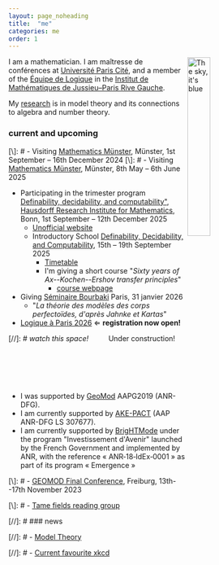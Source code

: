 ```yaml
---
layout: page_noheading
title:  "me"
categories: me
order: 1
---
```


<a href="/IMAGES/sky.jpg"><img src="/IMAGES/sky.jpg" alt="The sky, it's blue" title="The sky, it's blue" align="right" width="30%"></a>
I am a mathematician.
I am maîtresse de conférences
at [Université Paris Cité][UPC], and a member of the [Équipe de Logique][LM] in the [Institut de Mathématiques de Jussieu–Paris Rive Gauche][IMJ-PRG].

My [research][research] is in model theory and its connections to algebra and number theory.

<!--
<a href="./seine2.jpg"><img src="/seine.jpg" alt="The river Seine" width="100%" style="display:block; margin-left: auto; margin-right: auto;"></a>
-->


### current and upcoming

[\\]: # - Visiting [Mathematics Münster](https://www.uni-muenster.de/MathematicsMuenster/), Münster, 1st September &ndash; 16th December 2024
[\\]: # - Visiting [Mathematics Münster](https://www.uni-muenster.de/MathematicsMuenster/), Münster, 8th May &ndash; 6th June 2025

- Participating in the trimester program
<a href="https://www.mathematics.uni-bonn.de/him/programs/future/him-trimester-program-definability-decidability-and-computability">Definability, decidability, and computability"</a>,<br>
[Hausdorff Research Institute for Mathematics](https://www.mathematics.uni-bonn.de/him), Bonn, 1st September &ndash; 12th December 2025
    - [Unofficial website](https://sites.google.com/view/ddcathim/home?authuser=0)
    - Introductory School <a href="https://www.mathematics.uni-bonn.de/him/programs/future/him-trimester-program-definability-decidability-and-computability#School">Definability, Decidability, and Computability</a>, 15th &ndash; 19th September 2025
        - [Timetable](https://www.mathematics.uni-bonn.de/him/assets/2025/schedule_school_3-tp2025_12-09-2025.pdf)
        - I'm giving a short course "_Sixty years of Ax--Kochen--Ershov transfer principles_"
            - <a class="linkresearchmain" href="/backpages/2025-09-10-Bonn_short_course.html">course webpage</a>
- Giving 
<a class="linkresearchmain" href="https://bourbaki.fr/programme2025-26.html">Séminaire Bourbaki</a>
Paris, 31 janvier 2026
    - "_La théorie des modèles des corps perfectoïdes, d'après Jahnke et Kartas_"
- <a class="linkdebugmain" href="">Logique à Paris 2026</a> $\Longleftarrow$ __registration now open!__

[//]: #  <i>watch this space!</i> <a class="construction">&nbsp;&nbsp;&nbsp;&nbsp;&nbsp;&nbsp;</a> &nbsp; Under construction!  &nbsp; <a class="construction">&nbsp;&nbsp;&nbsp;&nbsp;&nbsp;&nbsp;</a>

<br>
<br>
<br>

- I was supported by [GeoMod][GeoMod] AAPG2019 (ANR-DFG).
- I am currently supported by [AKE-PACT][AKE-PACT] (AAP ANR-DFG LS 307677).
- I am currently supported by [BrigHTMode][BrigHTMode] under the program "Investissement d'Avenir" launched by the French Government and implemented by ANR, with the reference « ANR‐18‐IdEx‐0001 » as part of its program « Emergence »


[\\]: # - [GEOMOD Final Conference](https://fgallinaro.github.io/geomod-conference.github.io/), Freiburg, 13th--17th November 2023

[\\]: # - [Tame fields reading group](https://www.uni-muenster.de/IVV5WS/WebHop/user/sramello/tame/)

[//]: # ### news

[//]: # - [Model Theory](https://msp.org/mt)

[//]: # - [Current favourite xkcd](https://xkcd.com/2668/)

[research]: research.html
[LAP]: logiqueaparis.html
[teaching]: teaching.html
[smorgasbord]: smorgasbord.html
[contact]: /contact.html
[UPC]:	https://u-paris.fr/
[IMJ-PRG]: https://www.imj-prg.fr/
[LM]:	https://www.imj-prg.fr/lm/
[GeoMod]: https://home.mathematik.uni-freiburg.de/palacin/GeoMod/
[AKE-PACT]: ./
[BrigHTMode]: ./
[JSL]:	https://msp.org/mt/
[Model Theory]:	https://msp.org/mt/
